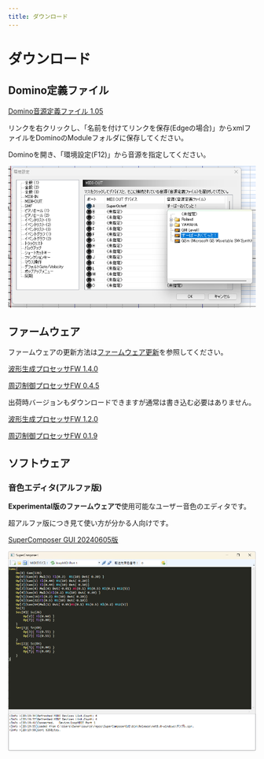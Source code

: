 ```yaml
---
title: ダウンロード
---
```


# ダウンロード

## Domino定義ファイル

[Domino音源定義ファイル 1.05](files/feng_SO.xml)

リンクを右クリックし、「名前を付けてリンクを保存(Edgeの場合)」からxmlファイルをDominoのModuleフォルダに保存してください。

Dominoを開き、「環境設定(F12)」から音源を指定してください。

![Dominoの設定](img/domino_def.png)

## ファームウェア

ファームウェアの更新方法は[ファームウェア更新](fwupdate.md)を参照してください。

[波形生成プロセッサFW 1.4.0](files/fw/TG140.bin)

[周辺制御プロセッサFW 0.4.5](files/fw/PP045.uf2)

出荷時バージョンもダウンロードできますが通常は書き込む必要はありません。

[波形生成プロセッサFW 1.2.0](files/fw/TG120.bin)

[周辺制御プロセッサFW 0.1.9](files/fw/PP019.uf2)

## ソフトウェア

### 音色エディタ(アルファ版)

**Experimental版のファームウェアで**使用可能なユーザー音色のエディタです。

超アルファ版につき見て使い方が分かる人向けです。

[SuperComposer GUI 20240605版](files/SuperComposerGUI_20240605.zip)

![音色エディタ](img/tone_edit.png)
